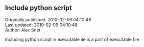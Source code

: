 ## Include python script  
Originally published: 2010-02-09 04:10:48  
Last updated: 2010-02-09 04:10:48  
Author: Alex Snet  
  
Including python script in executable ile is a part of executable file